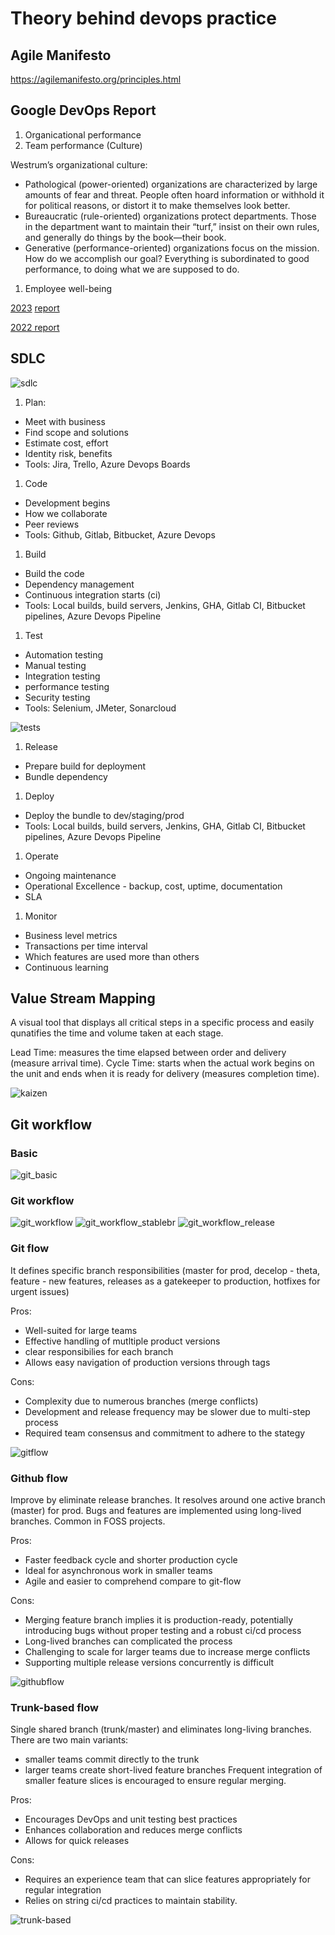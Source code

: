 # Theory behind devops practice

## Agile Manifesto

https://agilemanifesto.org/principles.html

## Google DevOps Report

1. Organicational performance
1. Team performance (Culture)

Westrum’s organizational culture:
- Pathological (power-oriented) organizations are characterized by large amounts of fear and threat. People often hoard information or withhold it for political reasons, or distort it to make themselves look better.
- Bureaucratic (rule-oriented) organizations protect departments. Those in the department want to maintain their “turf,” insist on their own rules, and generally do things by the book—their book.
- Generative (performance-oriented) organizations focus on the mission. How do we accomplish our goal? Everything is subordinated to good performance, to doing what we are supposed to do.

1. Employee well-being

[2023](https://cloud.google.com/blog/products/devops-sre/announcing-the-2023-state-of-devops-report)
[report](https://services.google.com/fh/files/misc/2023_final_report_sodr.pdf)

[2022 report](https://services.google.com/fh/files/misc/2022_state_of_devops_report.pdf)

## SDLC

![sdlc](./docs/assets/sdlc.png)

1. Plan:
- Meet with business
- Find scope and solutions
- Estimate cost, effort
- Identity risk, benefits
- Tools: Jira, Trello, Azure Devops Boards

1. Code
- Development begins
- How we collaborate
- Peer reviews
- Tools: Github, Gitlab, Bitbucket, Azure Devops

1. Build
- Build the code
- Dependency management
- Continuous integration starts (ci)
- Tools: Local builds, build servers, Jenkins, GHA, Gitlab CI, Bitbucket pipelines, Azure Devops Pipeline

1. Test
- Automation testing
- Manual testing
- Integration testing
- performance testing
- Security testing
- Tools: Selenium, JMeter, Sonarcloud

![tests](./docs/assets/tests.png)

1. Release
- Prepare build for deployment
- Bundle dependency

1. Deploy
- Deploy the bundle to dev/staging/prod
- Tools: Local builds, build servers, Jenkins, GHA, Gitlab CI, Bitbucket pipelines, Azure Devops Pipeline

1. Operate
- Ongoing maintenance
- Operational Excellence - backup, cost, uptime, documentation
- SLA

1. Monitor
- Business level metrics
- Transactions per time interval
- Which features are used more than others
- Continuous learning

## Value Stream Mapping

A visual tool that displays all critical steps in a specific process and easily qunatifies the time and volume taken at each stage.

Lead Time: measures the time elapsed between order and delivery (measure arrival time).
Cycle Time: starts when the actual work begins on the unit and ends when it is ready for delivery (measures completion time).

![kaizen](./docs/assets/kaizen.png)

## Git workflow

### Basic

![git_basic](./docs/assets/git_basic.png)

### Git workflow

![git_workflow](./docs/assets/git_workflow.png)
![git_workflow_stablebr](./docs/assets/git_workflow_stablebr.png)
![git_workflow_release](./docs/assets/git_workflow_release.png)

### Git flow

It defines specific branch responsibilities (master for prod, decelop - theta,
feature - new features, releases as a gatekeeper to production, hotfixes for
urgent issues)

Pros:
- Well-suited for large teams
- Effective handling of mutltiple product versions
- clear responsibilies for each branch
- Allows easy navigation of production versions through tags

Cons:
- Complexity due to numerous branches (merge conflicts)
- Development and release frequency may be slower due to multi-step process
- Required team consensus and commitment to adhere to the stategy


![gitflow](./docs/assets/gitflow.png)

### Github flow

Improve by eliminate release branches. It resolves around one active branch
(master) for prod. Bugs and features are implemented using long-lived branches.
Common in FOSS projects.

Pros:
- Faster feedback cycle and shorter production cycle
- Ideal for asynchronous work in smaller teams
- Agile and easier to comprehend compare to git-flow

Cons:
- Merging feature branch implies it is production-ready, potentially
  introducing bugs without proper testing and a robust ci/cd process
- Long-lived branches can complicated the process
- Challenging to scale for larger teams due to increase merge conflicts
- Supporting multiple release versions concurrently is difficult

![githubflow](./docs/assets/githubflow.png)

### Trunk-based flow

Single shared branch (trunk/master) and eliminates long-living branches. There are two main variants:
- smaller teams commit directly to the trunk
- larger teams create short-lived feature branches
Frequent integration of smaller feature slices is encouraged to ensure regular merging.

Pros:
- Encourages DevOps and unit testing best practices
- Enhances collaboration and reduces merge conflicts
- Allows for quick releases

Cons:
- Requires an experience team that can slice features appropriately for regular integration
- Relies on string ci/cd practices to maintain stability.

![trunk-based](./docs/assets/trunk-based.png)
